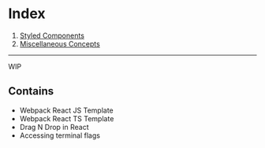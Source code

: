 # Index

1. [Styled Components](./ui_libraries/styled_components/README.md)
1. [Miscellaneous Concepts](./miscellaneous_concepts/README.md)

---

WIP

## Contains

-   Webpack React JS Template
-   Webpack React TS Template
-   Drag N Drop in React
-   Accessing terminal flags
